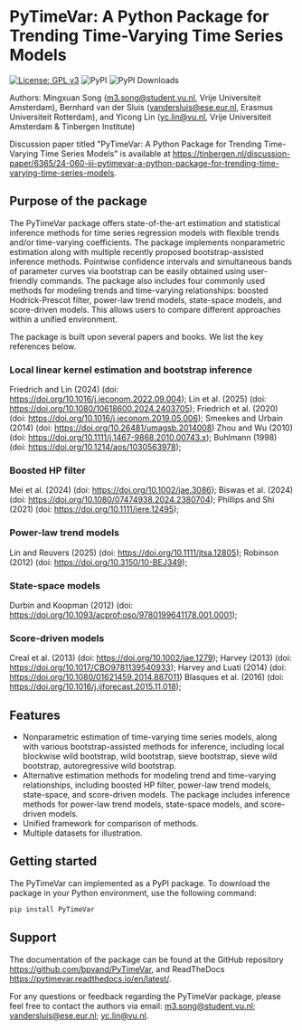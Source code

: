 # PyTimeVar: A Python Package for Trending Time-Varying Time Series Models
<!-- badges: start -->
[![License: GPL v3](https://img.shields.io/badge/License-GPLv3-blue.svg)](https://www.gnu.org/licenses/gpl-3.0)
![PyPI](https://img.shields.io/pypi/v/PyTimeVar?label=pypi%20package)
![PyPI Downloads](https://static.pepy.tech/badge/pytimevar)
<!-- badges: end -->

Authors: Mingxuan Song (m3.song@student.vu.nl, Vrije Universiteit Amsterdam), Bernhard van der Sluis (vandersluis@ese.eur.nl, Erasmus Universiteit Rotterdam), and Yicong Lin (yc.lin@vu.nl, Vrije Universiteit Amsterdam & Tinbergen Institute)

Discussion paper titled "PyTimeVar: A Python Package for Trending Time-Varying Time Series Models" is available at https://tinbergen.nl/discussion-paper/6365/24-060-iii-pytimevar-a-python-package-for-trending-time-varying-time-series-models.  

## Purpose of the package

The PyTimeVar package offers state-of-the-art estimation and statistical inference methods for time series regression models with flexible trends and/or time-varying coefficients. The package implements nonparametric estimation along with multiple recently proposed bootstrap-assisted inference methods. Pointwise confidence intervals and simultaneous bands of parameter curves via bootstrap can be easily obtained using user-friendly commands. The package also includes four commonly used methods for modeling trends and time-varying relationships: boosted Hodrick-Prescot filter, power-law trend models, state-space models, and score-driven models. This allows users to compare different approaches within a unified environment.

The package is built upon several papers and books. We list the key references below.

### Local linear kernel estimation and bootstrap inference
Friedrich and Lin (2024) (doi: https://doi.org/10.1016/j.jeconom.2022.09.004);
Lin et al. (2025) (doi: https://doi.org/10.1080/10618600.2024.2403705);
Friedrich et al. (2020) (doi: https://doi.org/10.1016/j.jeconom.2019.05.006);
Smeekes and Urbain (2014) (doi: https://doi.org/10.26481/umagsb.2014008)
Zhou and Wu (2010) (doi: https://doi.org/10.1111/j.1467-9868.2010.00743.x);
Buhlmann (1998) (doi: https://doi.org/10.1214/aos/1030563978);


### Boosted HP filter
Mei et al. (2024) (doi: https://doi.org/10.1002/jae.3086);
Biswas et al. (2024) (doi: https://doi.org/10.1080/07474938.2024.2380704);
Phillips and Shi (2021) (doi: https://doi.org/10.1111/iere.12495);


### Power-law trend models
Lin and Reuvers (2025) (doi: https://doi.org/10.1111/jtsa.12805);
Robinson (2012) (doi: https://doi.org/10.3150/10-BEJ349);


### State-space models
Durbin and Koopman (2012) (doi: https://doi.org/10.1093/acprof:oso/9780199641178.001.0001);

### Score-driven models
Creal et al. (2013) (doi: https://doi.org/10.1002/jae.1279);
Harvey (2013) (doi: https://doi.org/10.1017/CBO9781139540933);
Harvey and Luati (2014) (doi: https://doi.org/10.1080/01621459.2014.887011)
Blasques et al. (2016) (doi: https://doi.org/10.1016/j.ijforecast.2015.11.018);

## Features

- Nonparametric estimation of time-varying time series models, along with various bootstrap-assisted methods for inference, including local blockwise wild bootstrap, wild bootstrap, sieve bootstrap, sieve wild bootstrap, autoregressive wild bootstrap.
- Alternative estimation methods for modeling trend and time-varying relationships, including boosted HP filter, power-law trend models, state-space, and score-driven models. The package includes inference methods for power-law trend models, state-space models, and score-driven models.
- Unified framework for comparison of methods.
- Multiple datasets for illustration.

## Getting started

The PyTimeVar can implemented as a PyPI package. To download the package in your Python environment, use the following command:
```python
pip install PyTimeVar
```

## Support
The documentation of the package can be found at the GitHub repository https://github.com/bpvand/PyTimeVar, and ReadTheDocs https://pytimevar.readthedocs.io/en/latest/.

For any questions or feedback regarding the PyTimeVar package, please feel free to contact the authors via email: 
m3.song@student.vu.nl; 
vandersluis@ese.eur.nl; 
yc.lin@vu.nl.

